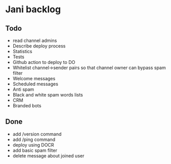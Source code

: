 # Jani backlog

## Todo

- read channel admins
- Describe deploy process
- Statistics
- Tests
- Github action to deploy to DO
- Whitelist channel->sender pairs so that channel owner can bypass spam filter
- Welcome messages
- Scheduled messages
- Anti spam
- Black and white spam words lists
- CRM
- Branded bots

## Done

- add /version command
- add /ping command
- deploy using DOCR
- add basic spam filter
- delete message about joined user
